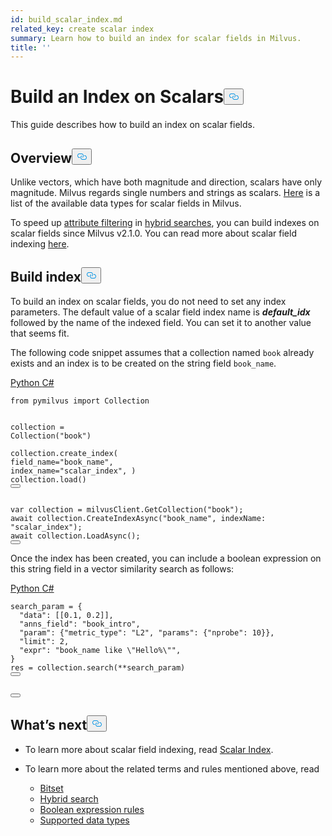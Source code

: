 ```yaml
---
id: build_scalar_index.md
related_key: create scalar index
summary: Learn how to build an index for scalar fields in Milvus.
title: ''
---
```

<h1 id="Build-an-Index-on-Scalars" class="common-anchor-header">Build an Index on Scalars<button data-href="#Build-an-Index-on-Scalars" class="anchor-icon" translate="no">
      <svg translate="no"
        aria-hidden="true"
        focusable="false"
        height="20"
        version="1.1"
        viewBox="0 0 16 16"
        width="16"
      >
        <path
          fill="#0092E4"
          fill-rule="evenodd"
          d="M4 9h1v1H4c-1.5 0-3-1.69-3-3.5S2.55 3 4 3h4c1.45 0 3 1.69 3 3.5 0 1.41-.91 2.72-2 3.25V8.59c.58-.45 1-1.27 1-2.09C10 5.22 8.98 4 8 4H4c-.98 0-2 1.22-2 2.5S3 9 4 9zm9-3h-1v1h1c1 0 2 1.22 2 2.5S13.98 12 13 12H9c-.98 0-2-1.22-2-2.5 0-.83.42-1.64 1-2.09V6.25c-1.09.53-2 1.84-2 3.25C6 11.31 7.55 13 9 13h4c1.45 0 3-1.69 3-3.5S14.5 6 13 6z"
        ></path>
      </svg>
    </button></h1><p>This guide describes how to build an index on scalar fields.</p>
<h2 id="Overview" class="common-anchor-header">Overview<button data-href="#Overview" class="anchor-icon" translate="no">
      <svg translate="no"
        aria-hidden="true"
        focusable="false"
        height="20"
        version="1.1"
        viewBox="0 0 16 16"
        width="16"
      >
        <path
          fill="#0092E4"
          fill-rule="evenodd"
          d="M4 9h1v1H4c-1.5 0-3-1.69-3-3.5S2.55 3 4 3h4c1.45 0 3 1.69 3 3.5 0 1.41-.91 2.72-2 3.25V8.59c.58-.45 1-1.27 1-2.09C10 5.22 8.98 4 8 4H4c-.98 0-2 1.22-2 2.5S3 9 4 9zm9-3h-1v1h1c1 0 2 1.22 2 2.5S13.98 12 13 12H9c-.98 0-2-1.22-2-2.5 0-.83.42-1.64 1-2.09V6.25c-1.09.53-2 1.84-2 3.25C6 11.31 7.55 13 9 13h4c1.45 0 3-1.69 3-3.5S14.5 6 13 6z"
        ></path>
      </svg>
    </button></h2><p>Unlike vectors, which have both magnitude and direction, scalars have only magnitude. Milvus regards single numbers and strings as scalars. <a href="/docs/de/schema.md#Supported-data-type">Here</a> is a list of the available data types for scalar fields in Milvus.</p>
<p>To speed up <a href="/docs/de/boolean.md">attribute filtering</a> in <a href="/docs/de/hybridsearch.md">hybrid searches</a>, you can build indexes on scalar fields since Milvus v2.1.0. You can read more about scalar field indexing <a href="/docs/de/scalar_index.md">here</a>.</p>
<h2 id="Build-index" class="common-anchor-header">Build index<button data-href="#Build-index" class="anchor-icon" translate="no">
      <svg translate="no"
        aria-hidden="true"
        focusable="false"
        height="20"
        version="1.1"
        viewBox="0 0 16 16"
        width="16"
      >
        <path
          fill="#0092E4"
          fill-rule="evenodd"
          d="M4 9h1v1H4c-1.5 0-3-1.69-3-3.5S2.55 3 4 3h4c1.45 0 3 1.69 3 3.5 0 1.41-.91 2.72-2 3.25V8.59c.58-.45 1-1.27 1-2.09C10 5.22 8.98 4 8 4H4c-.98 0-2 1.22-2 2.5S3 9 4 9zm9-3h-1v1h1c1 0 2 1.22 2 2.5S13.98 12 13 12H9c-.98 0-2-1.22-2-2.5 0-.83.42-1.64 1-2.09V6.25c-1.09.53-2 1.84-2 3.25C6 11.31 7.55 13 9 13h4c1.45 0 3-1.69 3-3.5S14.5 6 13 6z"
        ></path>
      </svg>
    </button></h2><p>To build an index on scalar fields, you do not need to set any index parameters. The default value of a scalar field index name is <strong><em>default_idx</em></strong> followed by the name of the indexed field. You can set it to another value that seems fit.</p>
<p>The following code snippet assumes that a collection named <code translate="no">book</code> already exists and an index is to be created on the string field <code translate="no">book_name</code>.</p>
<div class="multipleCode">
  <a href="#python">Python </a>
  <a href="#csharp">C#</a>
</div>
<pre><code translate="no" class="language-python"><span class="hljs-keyword">from</span> pymilvus <span class="hljs-keyword">import</span> <span class="hljs-title class_">Collection</span>

collection = <span class="hljs-title class_">Collection</span>(<span class="hljs-string">&quot;book&quot;</span>)   
collection.<span class="hljs-title function_">create_index</span>(
  field_name=<span class="hljs-string">&quot;book_name&quot;</span>, 
  index_name=<span class="hljs-string">&quot;scalar_index&quot;</span>,
)
collection.<span class="hljs-title function_">load</span>()
<button class="copy-code-btn"></button></code></pre>
<pre><code translate="no" class="language-csharp"><span class="hljs-keyword">var</span> collection = milvusClient.<span class="hljs-title class_">GetCollection</span>(<span class="hljs-string">&quot;book&quot;</span>);
<span class="hljs-keyword">await</span> collection.<span class="hljs-title class_">CreateIndexAsync</span>(<span class="hljs-string">&quot;book_name&quot;</span>, <span class="hljs-attr">indexName</span>: <span class="hljs-string">&quot;scalar_index&quot;</span>);
<span class="hljs-keyword">await</span> collection.<span class="hljs-title class_">LoadAsync</span>();
<button class="copy-code-btn"></button></code></pre>
<p>Once the index has been created, you can include a boolean expression on this string field in a vector similarity search as follows:</p>
<div class="multipleCode">
  <a href="#python">Python </a>
  <a href="#csharp">C#</a>
</div>
<pre><code translate="no" class="language-python">search_param = {
  <span class="hljs-string">&quot;data&quot;</span>: [[<span class="hljs-number">0.1</span>, <span class="hljs-number">0.2</span>]],
  <span class="hljs-string">&quot;anns_field&quot;</span>: <span class="hljs-string">&quot;book_intro&quot;</span>,
  <span class="hljs-string">&quot;param&quot;</span>: {<span class="hljs-string">&quot;metric_type&quot;</span>: <span class="hljs-string">&quot;L2&quot;</span>, <span class="hljs-string">&quot;params&quot;</span>: {<span class="hljs-string">&quot;nprobe&quot;</span>: <span class="hljs-number">10</span>}},
  <span class="hljs-string">&quot;limit&quot;</span>: <span class="hljs-number">2</span>,
  <span class="hljs-string">&quot;expr&quot;</span>: <span class="hljs-string">&quot;book_name like \&quot;Hello%\&quot;&quot;</span>, 
}
res = collection.<span class="hljs-title function_">search</span>(**search_param)
<button class="copy-code-btn"></button></code></pre>
<pre><code translate="no" class="language-csharp">
<button class="copy-code-btn"></button></code></pre>
<h2 id="Whats-next" class="common-anchor-header">What’s next<button data-href="#Whats-next" class="anchor-icon" translate="no">
      <svg translate="no"
        aria-hidden="true"
        focusable="false"
        height="20"
        version="1.1"
        viewBox="0 0 16 16"
        width="16"
      >
        <path
          fill="#0092E4"
          fill-rule="evenodd"
          d="M4 9h1v1H4c-1.5 0-3-1.69-3-3.5S2.55 3 4 3h4c1.45 0 3 1.69 3 3.5 0 1.41-.91 2.72-2 3.25V8.59c.58-.45 1-1.27 1-2.09C10 5.22 8.98 4 8 4H4c-.98 0-2 1.22-2 2.5S3 9 4 9zm9-3h-1v1h1c1 0 2 1.22 2 2.5S13.98 12 13 12H9c-.98 0-2-1.22-2-2.5 0-.83.42-1.64 1-2.09V6.25c-1.09.53-2 1.84-2 3.25C6 11.31 7.55 13 9 13h4c1.45 0 3-1.69 3-3.5S14.5 6 13 6z"
        ></path>
      </svg>
    </button></h2><ul>
<li><p>To learn more about scalar field indexing, read <a href="/docs/de/scalar_index.md">Scalar Index</a>.</p></li>
<li><p>To learn more about the related terms and rules mentioned above, read</p>
<ul>
<li><a href="/docs/de/bitset.md">Bitset</a></li>
<li><a href="/docs/de/hybridsearch.md">Hybrid search</a></li>
<li><a href="/docs/de/boolean.md">Boolean expression rules</a></li>
<li><a href="/docs/de/schema.md#Supported-data-type">Supported data types</a></li>
</ul></li>
</ul>

